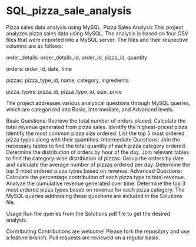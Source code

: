 # SQL_pizza_sale_analysis
Pizza sales data analysis using MySQL.
Pizza Sales Analysis
This project analyzes pizza sales data using MySQL. The analysis is based on four CSV files that were imported into a MySQL server. The files and their respective columns are as follows:

order_details: order_details_id, order_id, pizza_id, quantity

orders: order_id, date, time

pizzas: pizza_type_id, name, category, ingredients

pizza_types: pizza_id, pizza_type_id, size, price

The project addresses various analytical questions through MySQL queries, which are categorized into Basic, Intermediate, and Advanced levels.

Basic Questions:
Retrieve the total number of orders placed.
Calculate the total revenue generated from pizza sales.
Identify the highest-priced pizza.
Identify the most common pizza size ordered.
List the top 5 most ordered pizza types along with their quantities.
Intermediate Questions:
Join the necessary tables to find the total quantity of each pizza category ordered.
Determine the distribution of orders by hour of the day.
Join relevant tables to find the category-wise distribution of pizzas.
Group the orders by date and calculate the average number of pizzas ordered per day.
Determine the top 3 most ordered pizza types based on revenue.
Advanced Questions:
Calculate the percentage contribution of each pizza type to total revenue.
Analyze the cumulative revenue generated over time.
Determine the top 3 most ordered pizza types based on revenue for each pizza category.
The MySQL queries addressing these questions are included in the Solutions file.

Usage
Run the queries from the Solutions.pdf file to get the desired analysis.

Contributing
Contributions are welcome! Please fork the repository and use a feature branch. Pull requests are reviewed on a regular basis.
